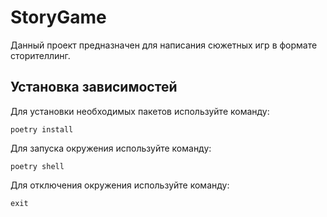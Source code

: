 # StoryGame

Данный проект предназначен для написания сюжетных игр в формате сторителлинг.

## Установка зависимостей

Для установки необходимых пакетов используйте команду:

```shell
poetry install
```

Для запуска окружения используйте команду:

```shell
poetry shell
```

Для отключения окружения используйте команду:

```shell
exit
```
